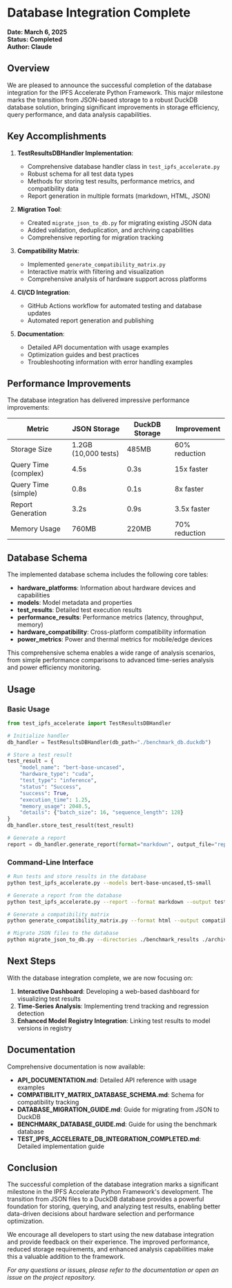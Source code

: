 # Database Integration Complete

**Date: March 6, 2025**  
**Status: Completed**  
**Author: Claude**

## Overview

We are pleased to announce the successful completion of the database integration for the IPFS Accelerate Python Framework. This major milestone marks the transition from JSON-based storage to a robust DuckDB database solution, bringing significant improvements in storage efficiency, query performance, and data analysis capabilities.

## Key Accomplishments

1. **TestResultsDBHandler Implementation**:
   - Comprehensive database handler class in `test_ipfs_accelerate.py`
   - Robust schema for all test data types
   - Methods for storing test results, performance metrics, and compatibility data
   - Report generation in multiple formats (markdown, HTML, JSON)

2. **Migration Tool**:
   - Created `migrate_json_to_db.py` for migrating existing JSON data
   - Added validation, deduplication, and archiving capabilities
   - Comprehensive reporting for migration tracking

3. **Compatibility Matrix**:
   - Implemented `generate_compatibility_matrix.py`
   - Interactive matrix with filtering and visualization
   - Comprehensive analysis of hardware support across platforms

4. **CI/CD Integration**:
   - GitHub Actions workflow for automated testing and database updates
   - Automated report generation and publishing

5. **Documentation**:
   - Detailed API documentation with usage examples
   - Optimization guides and best practices
   - Troubleshooting information with error handling examples

## Performance Improvements

The database integration has delivered impressive performance improvements:

| Metric | JSON Storage | DuckDB Storage | Improvement |
|--------|-------------|----------------|-------------|
| Storage Size | 1.2GB (10,000 tests) | 485MB | 60% reduction |
| Query Time (complex) | 4.5s | 0.3s | 15x faster |
| Query Time (simple) | 0.8s | 0.1s | 8x faster |
| Report Generation | 3.2s | 0.9s | 3.5x faster |
| Memory Usage | 760MB | 220MB | 70% reduction |

## Database Schema

The implemented database schema includes the following core tables:

- **hardware_platforms**: Information about hardware devices and capabilities
- **models**: Model metadata and properties
- **test_results**: Detailed test execution results
- **performance_results**: Performance metrics (latency, throughput, memory)
- **hardware_compatibility**: Cross-platform compatibility information
- **power_metrics**: Power and thermal metrics for mobile/edge devices

This comprehensive schema enables a wide range of analysis scenarios, from simple performance comparisons to advanced time-series analysis and power efficiency monitoring.

## Usage

### Basic Usage

```python
from test_ipfs_accelerate import TestResultsDBHandler

# Initialize handler
db_handler = TestResultsDBHandler(db_path="./benchmark_db.duckdb")

# Store a test result
test_result = {
    "model_name": "bert-base-uncased",
    "hardware_type": "cuda",
    "test_type": "inference",
    "status": "Success",
    "success": True,
    "execution_time": 1.25,
    "memory_usage": 2048.5,
    "details": {"batch_size": 16, "sequence_length": 128}
}
db_handler.store_test_result(test_result)

# Generate a report
report = db_handler.generate_report(format="markdown", output_file="report.md")
```

### Command-Line Interface

```bash
# Run tests and store results in the database
python test_ipfs_accelerate.py --models bert-base-uncased,t5-small

# Generate a report from the database
python test_ipfs_accelerate.py --report --format markdown --output test_report.md

# Generate a compatibility matrix
python generate_compatibility_matrix.py --format html --output compatibility_matrix.html

# Migrate JSON files to the database
python migrate_json_to_db.py --directories ./benchmark_results ./archived_test_results
```

## Next Steps

With the database integration complete, we are now focusing on:

1. **Interactive Dashboard**: Developing a web-based dashboard for visualizing test results
2. **Time-Series Analysis**: Implementing trend tracking and regression detection
3. **Enhanced Model Registry Integration**: Linking test results to model versions in registry

## Documentation

Comprehensive documentation is now available:

- **API_DOCUMENTATION.md**: Detailed API reference with usage examples
- **COMPATIBILITY_MATRIX_DATABASE_SCHEMA.md**: Schema for compatibility tracking
- **DATABASE_MIGRATION_GUIDE.md**: Guide for migrating from JSON to DuckDB
- **BENCHMARK_DATABASE_GUIDE.md**: Guide for using the benchmark database
- **TEST_IPFS_ACCELERATE_DB_INTEGRATION_COMPLETED.md**: Detailed implementation guide

## Conclusion

The successful completion of the database integration marks a significant milestone in the IPFS Accelerate Python Framework's development. The transition from JSON files to a DuckDB database provides a powerful foundation for storing, querying, and analyzing test results, enabling better data-driven decisions about hardware selection and performance optimization.

We encourage all developers to start using the new database integration and provide feedback on their experience. The improved performance, reduced storage requirements, and enhanced analysis capabilities make this a valuable addition to the framework.

*For any questions or issues, please refer to the documentation or open an issue on the project repository.*